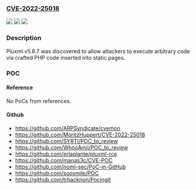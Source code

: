 ### [CVE-2022-25018](https://cve.mitre.org/cgi-bin/cvename.cgi?name=CVE-2022-25018)
![](https://img.shields.io/static/v1?label=Product&message=n%2Fa&color=blue)
![](https://img.shields.io/static/v1?label=Version&message=n%2Fa&color=blue)
![](https://img.shields.io/static/v1?label=Vulnerability&message=n%2Fa&color=brighgreen)

### Description

Pluxml v5.8.7 was discovered to allow attackers to execute arbitrary code via crafted PHP code inserted into static pages.

### POC

#### Reference
No PoCs from references.

#### Github
- https://github.com/ARPSyndicate/cvemon
- https://github.com/MoritzHuppert/CVE-2022-25018
- https://github.com/SYRTI/POC_to_review
- https://github.com/WhooAmii/POC_to_review
- https://github.com/erlaplante/pluxml-rce
- https://github.com/manas3c/CVE-POC
- https://github.com/nomi-sec/PoC-in-GitHub
- https://github.com/soosmile/POC
- https://github.com/trhacknon/Pocingit


